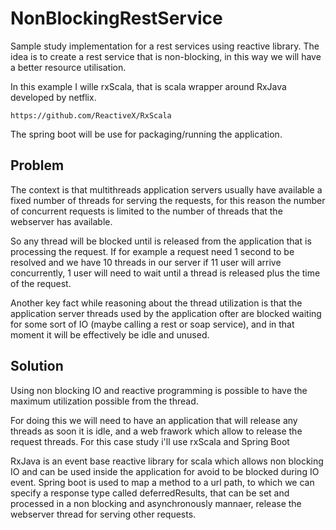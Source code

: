 # NonBlockingRestService

Sample study implementation for a rest services using reactive library. The idea is to create a rest service that is non-blocking, in this way we will have a better resource utilisation.

In this example I wille rxScala, that is scala wrapper around RxJava developed by netflix.

```https://github.com/ReactiveX/RxScala```

The spring boot will be use for packaging/running the application.

## Problem

The context is that multithreads application servers usually have available a fixed number of threads for serving the requests, for this reason the number of concurrent requests is limited to the number of threads that the webserver has available.

So any thread will be blocked until is released from the application that is processing the request. If for example a request need 1 second to be resolved and we have 10 threads in our server if 11 user will arrive concurrently, 1 user will need to wait until a thread is released plus the time of the request.

Another key fact while reasoning about the thread utilization is that the application server threads used by the application ofter are blocked waiting for some sort of IO (maybe calling a rest or soap service), and in that moment it will be effectively be idle and unused.

## Solution

Using non blocking IO and reactive programming is possible to have the maximum utilization possible from the thread.

For doing this we will need to have an application that will release any threads as soon it is idle, and a web frawork which allow to release the request threads. For this case study i'll use rxScala and Spring Boot 

RxJava is an event base reactive library for scala which allows non blocking IO and can be used inside the application for avoid to be blocked during IO event. Spring boot is used to map a method to a url path, to which we can specify a response type called deferredResults, that can be set and processed in a non blocking and asynchronously mannaer, release the webserver thread for serving other requests.
 
